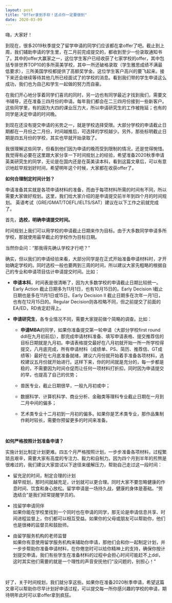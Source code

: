 ```yaml
---
layout: post
title: "Offer拿到手软！这点你一定要做到"
date: 2020-03-09
---
```



嗨，大家好！

到现在，很多2019秋季提交了留学申请的同学们应该都在拿offer了吧。截止到上周，我们辅助申请的学生里，在二月前完成提交的，都收到至少一份录取通知书了。其中的offer大赢家之一，这位学生客户已经收获了七家学校的offer，其中包括专排世界TOP10的多所英美学校，其中一所还破格录取（学生雅思成绩不满最低要求），三所美国学校都提供了高额奖学金。这位学生客户高兴的要飞起来。接下来还会继续等待其他几所已经面试了的学校的消息。看到我们带的学生申请这么成功，我们也为自己和学生一起做的努力而自豪。

在我们开心地分享着同学们喜讯的同时，另一边也有同学最近才找到我们，需要文书辅导，还在准备三四月份的申请。每年我们都会在二三四月份接到一些新客户。这些同学里，有的因为大四的课业压力大，所以申请研究生的工作被拖延；也有的同学是决定申请的时间晚。

到现在还没有提交申请的劣势之一，就是学校选择受限。大部分学校的申请截止日期都在一月份之二月份，时间越推后，可选择的学校越少。另外，那些标明截止日期是四五月份的学校，其实也早就开始录取了。

我很理解这些同学，但看到他们因为申请的晚而受到限制的情况，还是觉得惋惜。我觉得有必要在这里跟大家分享一下时间规划上的经验，希望准备2020秋季申请英美研究生的同学，无论是在国内还是在英美读本科，看到这篇文章后，可以有意识地趁早规划好时间，希望明年这个时候，大家都在收获offer了。

**如何合理制定时间计划？**

申请准备其实就是各项申请材料的准备，而由于每项材料所需的时间有不同，所以需要大家做好规划。这里，我们给大家介绍的是申请提交前半年到四个月的时间规划。 英语考试（GRE/GMAT/TOEFL/IELTS/SAT）建议在以下工作之前就完成了。

首先，**选校，明确申请提交时间。**

时间规划上我们可以用学校的申请截止日期来作为目标。由于大多数同学申请多所学校，那就使用最早截止的学校作为目标日期。

当然你会问：“那我得先确认学校才行吧？”

确实，但以我们的申请经验来看，大部分同学是在正式开始准备申请材料时，才开始确定学校的。同时选校一般也要两到三周的时间，所以建议大家先粗略的根据自己的专业和申请项目估计申请提交时间。比如：

+ **申请本科**，时间表是很清晰了，因为大多数学校的申请截止日期比较统一。Early Action 截止日期多为11月1日，也有10月15日的。Early Decision I截止日期也是多在11月1日或15日。Early Decision II 截止日期多在次年一月1日，也有在12月15日的。Regular Decision则各校略不同，但之前提交了前面的EA/ED，RD肯定赶得上。

+ **申请研究生**，各专业情况不同，需要大家提前做个简略的调查。比如：

  + **申请MBA**的同学，如果你准备提交第一轮申请（大部分学校first round ddl在九月初前后），那完成申请材料准备、填写申请表格、提交推荐信的目标日期就是九月初。申请表格提交最好在八月初就开始一所一所学校得提交，八月底完成，所有申请材料（成绩单、PS、简历、推荐信、GT成绩等）最好在七月底准备就绪，建议六月份就开始着手准备各项材料，选校建议五月份就开始进行。这样下来，你的时间就是充分的，每一步都是稳的，不需要因为时间仓促而让任何一项材料打折扣，同时因为申请提交的早，也提高了自己的优势；

  + 兽医专业，截止日期很早，一般九月初或中；

  + 数据科学、计算机科学、商业分析、金融类等理科专业截止日期在一月到二月中间的偏多；

  + 艺术类专业十二月初到一月初的偏多。如果你是艺术类专业，那作品集制作耗时较长，需要你预留更多的时间来准备。

<br>

**如何严格按照计划准备申请？**

实施计划比制定计划更难。四五个月严格按照计划，一步步准备各项材料，过程繁琐且艰辛，需要大家有高度的专注力、毅力和自制力。因为四个月到半年的煎熬是很难过的，我们建议大家尝试以下途径来缓解压力，帮助自己走过这一段时间：

+ 留充足的时间，制定合理的计划  
  越早规划，那时间就越充足，计划就可以更合理。同时大家不要忽略健康的作息时间、饮食和身心放松。留学申请是一场持久战，健康的身体是基础。“劳逸结合”是我们经常提醒学员的。

+ 找留学申请同伴  
  如果你能在学校里找到一个同时也在申请的同学，那无论是申请信息共享、时间进程监督上，你们都可以相互受益。如果你的父母或朋友可以帮助你，他们也是很棒的监督员和鼓励师。

+ 由留学服务机构的老师监督  
  如果你有意使用留学服务机构来辅助你申请，那他们会和你一起制定计划，并一步步帮助你准备申请材料，在你倦怠时可以给你精神上的支持，确保你按计划提交申请。我们有些学生在准备材料的过程中会担心时间可能赶不上ddl，这时其实他们需要的就是一个理性的声音安抚他们“没问题的，别担心！”

<br>

好了，关于时间规划，我们就分享这些。如果你在准备2020秋季申请，希望这篇文章可以帮助你尽早计划好申请过程，可以提交每一所你感兴趣的学校的申请，期待明年此时可以拿offer拿到疯狂。
